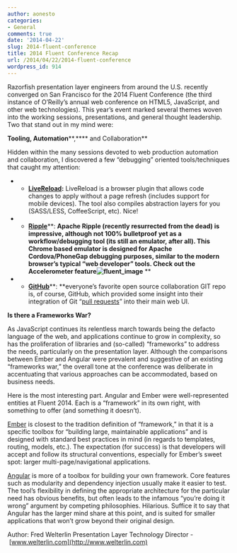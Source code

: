 ```yaml
---
author: aonesto
categories:
- General
comments: true
date: '2014-04-22'
slug: 2014-fluent-conference
title: 2014 Fluent Conference Recap
url: /2014/04/22/2014-fluent-conference
wordpress_id: 914
---
```



Razorfish presentation layer engineers from around the U.S. recently converged on San Francisco for the 2014 Fluent Conference (the third instance of O’Reilly’s annual web conference on HTML5, JavaScript, and other web technologies). This year’s event marked several themes woven into the working sessions, presentations, and general thought leadership. Two that stand out in my mind were:

**Tooling, Automation****,**** and Collaboration**

Hidden within the many sessions devoted to web production automation and collaboration, I discovered a few “debugging” oriented tools/techniques that caught my attention:



	
  * - [**LiveReload**](http://livereload.com/)**:** LiveReload is a browser plugin that allows code changes to apply without a page refresh (includes support for mobile devices). The tool also compiles abstraction layers for you (SASS/LESS, CoffeeScript, etc). Nice!

	
  * - [**Ripple**](http://ripple.incubator.apache.org/)**: **Apache Ripple (recently resurrected from the dead) is impressive, although not 100% bulletproof yet as a workflow/debugging tool (its still an emulator, after all). This Chrome based emulator is designed for Apache Cordova/PhoneGap debugging purposes, similar to the modern browser’s typical “web developer” tools. Check out the Accelerometer feature![![fluent_image](/uploads/2014/04/fluent_image-300x246.jpg)](/uploads/2014/04/fluent_image.jpg)** **



	
  * - [**GitHub**](https://github.com/)**: **everyone’s favorite open source collaboration GIT repo is, of course, GitHub, which provided some insight into their integration of Git “[pull requests](https://help.github.com/articles/using-pull-requests)” into their main web UI.


**Is there a Frameworks War?**

As JavaScript continues its relentless march towards being the defacto language of the web, and applications continue to grow in complexity, so has the proliferation of libraries and (so-called) “frameworks” to address the needs, particularly on the presentation layer. Although the comparisons between Ember and Angular were prevalent and suggestive of an existing “frameworks war,” the overall tone at the conference was deliberate in accentuating that various approaches can be accommodated, based on business needs.

Here is the most interesting part. Angular and Ember were well-represented entities at Fluent 2014. Each is a “framework” in its own right, with something to offer (and something it doesn’t).

[Ember](http://emberjs.com/) is closest to the tradition definition of “framework,” in that it is a specific toolbox for “building large, maintainable applications” and is designed with standard best practices in mind (in regards to templates, routing, models, etc.). The expectation (for success) is that developers will accept and follow its structural conventions, especially for Ember’s sweet spot: larger multi-page/navigational applications.

[Angular](http://angularjs.org/) is more of a toolbox for building your own framework. Core features such as modularity and dependency injection usually make it easier to test. The tool’s flexibility in defining the appropriate architecture for the particular need has obvious benefits, but often leads to the infamous “you’re doing it wrong” argument by competing philosophies. Hilarious. Suffice it to say that Angular has the larger mind share at this point, and is suited for smaller applications that won’t grow beyond their original design.

Author: Fred Welterlin Presentation Layer Technology Director - [www.welterlin.com](http://www.welterlin.com)



